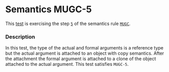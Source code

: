 # Semantics MUGC-5

This [test](.) is exercising the step [`5`](../Readme.md) of the semantics rule [`MUGC`](../../mugc/Readme.md).

### Description

In this test, the type of the actual and formal arguments is a reference type but the actual argument is attached to an object with copy semantics. After the attachment the formal argument is attached to a clone of the object attached to the actual argument. This test satisfies `MUGC-5`.
